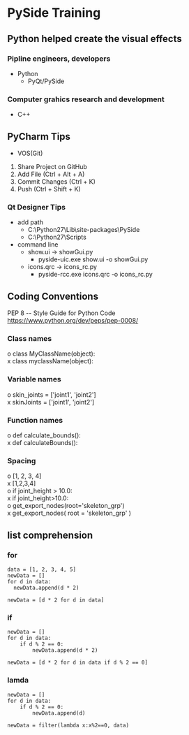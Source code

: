 # PySide Training

## Python helped create the visual effects

### Pipline engineers, developers
* Python
  * PyQt/PySide

### Computer grahics research and development
* C++

## PyCharm Tips
* VOS(Git)
1. Share Project on GitHub
2. Add File (Ctrl + Alt + A)
3. Commit Changes (Ctrl + K)
4. Push (Ctrl + Shift + K)

### Qt Designer Tips
* add path
  * C:\Python27\Lib\site-packages\PySide
  * C:\Python27\Scripts
* command line
  * show.ui -> showGui.py
    * pyside-uic.exe show.ui -o showGui.py
  * icons.qrc -> icons_rc.py
    * pyside-rcc.exe icons.qrc -o icons_rc.py

## Coding Conventions
PEP 8 -- Style Guide for Python Code  
https://www.python.org/dev/peps/pep-0008/

### Class names
o class MyClassName(object):  
x class myclassName(object):

### Variable names
o skin_joints = ['joint1', 'joint2']  
x skinJoints = ['joint1', 'joint2']

###  Function names
o def calculate_bounds():  
x def calculateBounds():

###  Spacing
o [1, 2, 3, 4]  
x [1,2,3,4]  
o if joint_height > 10.0:  
x if joint_height>10.0:  
o get_export_nodes(root='skeleton_grp')  
x get_export_nodes( root = 'skeleton_grp' )

## list comprehension
### for
```
data = [1, 2, 3, 4, 5]
newData = []
for d in data:
  newData.append(d * 2)
```
```
newData = [d * 2 for d in data]
```

### if
```
newData = []
for d in data:
    if d % 2 == 0:
        newData.append(d * 2)
```
```
newData = [d * 2 for d in data if d % 2 == 0]
```

### lamda
```
newData = []
for d in data:
    if d % 2 == 0:
        newData.append(d)
```
```
newData = filter(lambda x:x%2==0, data)
```
